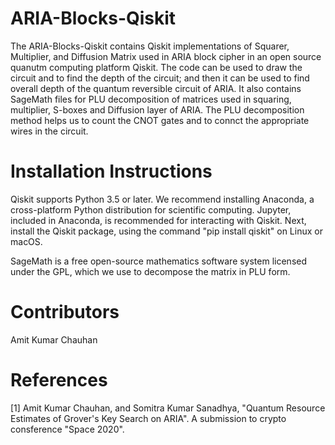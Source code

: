# ARIA-Blocks-Qiskit
The ARIA-Blocks-Qiskit contains Qiskit implementations of Squarer, Multiplier, and Diffusion Matrix used in ARIA block cipher in an open source quanutm computing platform Qiskit. The code can be used to draw the circuit and to find the depth of the circuit; and then it can be used to find overall depth of the quantum reversible circuit of ARIA. It also contains SageMath files for PLU decomposition of matrices used in squaring, multiplier, S-boxes and Diffusion layer of ARIA. The PLU decomposition method helps us to count the CNOT gates and to connct the appropriate wires in the circuit.  

# Installation Instructions
Qiskit supports Python 3.5 or later. We recommend installing Anaconda, a cross-platform Python distribution for scientific computing. Jupyter, included in Anaconda, is recommended for interacting with Qiskit. Next, install the Qiskit package, using the command "pip install qiskit" on Linux or macOS.  

SageMath is a free open-source mathematics software system licensed under the GPL, which we use to decompose the matrix in PLU form. 

# Contributors 
Amit Kumar Chauhan

# References
[1] Amit Kumar Chauhan, and Somitra Kumar Sanadhya, "Quantum Resource Estimates of Grover's Key Search on ARIA". A submission to crypto consference "Space 2020". 

